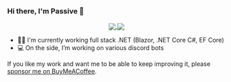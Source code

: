 ### Hi there, I'm Passive :wave:

<p align="center">
  <a href="https://github.com/passivemodding/">
    <img align="center" src="https://github-readme-stats.vercel.app/api?username=passivemodding&count_private=true&include_all_commits=true&show_icons=true&custom_title=GitHub Stats&theme=tokyonight" /> 
  </a>
  <a href="https://github.com/passivemodding/">
    <img align="center" src="https://github-readme-stats.vercel.app/api/top-langs/?username=passivemodding&layout=compact&show_icons=true&langs_count=8&theme=tokyonight" />
  </a>
</p>
 
- :man_technologist: I'm currently working full stack .NET (Blazor, .NET Core C#, EF Core)
- :computer: On the side, I’m working on various discord bots

If you like my work and want me to be able to keep improving it, please [sponsor me on BuyMeACoffee](https://www.buymeacoffee.com/Jaquesy).
